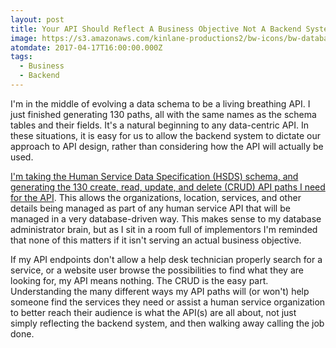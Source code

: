 ```yaml
---
layout: post
title: Your API Should Reflect A Business Objective Not A Backend System
image: https://s3.amazonaws.com/kinlane-productions2/bw-icons/bw-database-new.png
atomdate: 2017-04-17T16:00:00.000Z
tags:
  - Business
  - Backend
---
```

I'm in the middle of evolving a data schema to be a living breathing API. I just finished generating 130 paths, all with the same names as the schema tables and their fields. It's a natural beginning to any data-centric API. In these situations, it is easy for us to allow the backend system to dictate our approach to API design, rather than considering how the API will actually be used.

[I'm taking the Human Service Data Specification (HSDS) schema, and generating the 130 create, read, update, and delete (CRUD) API paths I need for the API](https://openreferral.github.io/api-specification/definition/). This allows the organizations, location, services, and other details being managed as part of any human service API that will be managed in a very database-driven way. This makes sense to my database administrator brain, but as I sit in a room full of implementors I'm reminded that none of this matters if it isn't serving an actual business objective.

If my API endpoints don't allow a help desk technician properly search for a service, or a website user browse the possibilities to find what they are looking for, my API means nothing. The CRUD is the easy part. Understanding the many different ways my API paths will (or won't) help someone find the services they need or assist a human service organization to better reach their audience is what the API(s) are all about, not just simply reflecting the backend system, and then walking away calling the job done.